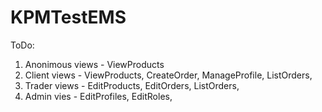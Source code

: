 # KPMTestEMS

ToDo:
1. Anonimous views - ViewProducts
2. Client views - ViewProducts, CreateOrder, ManageProfile, ListOrders,
3. Trader views - EditProducts, EditOrders, ListOrders,
4. Admin vies - EditProfiles, EditRoles,

